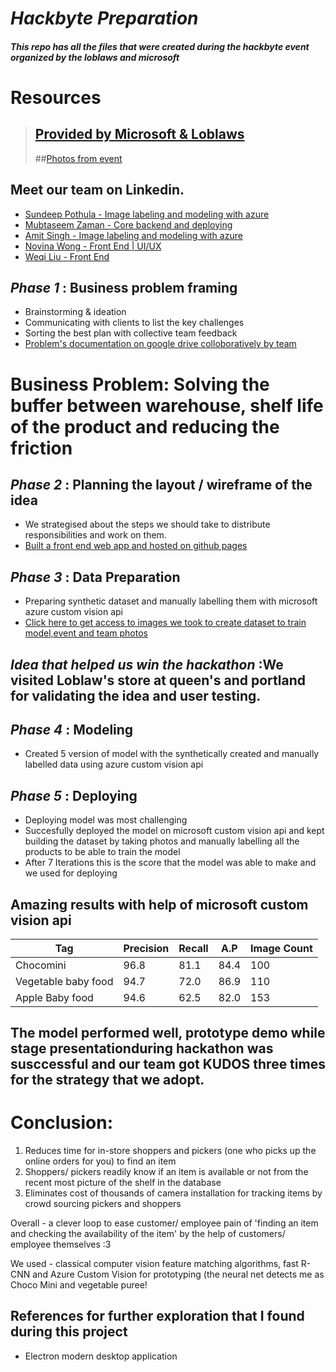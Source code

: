 # _Hackbyte Preparation_

##### This repo has all the files that were created during the hackbyte event organized by the loblaws and microsoft
# **Resources** 
> ## [Provided by Microsoft & Loblaws](https://github.com/amitbhsingh/hackbyte/tree/master/HBinstructions)
> ##[Photos from event](https://photos.google.com/share/AF1QipM34X23VVCab81exg6ZStDZJ6x4YkGvsZpjbzFI4ldtO-htqoneQuuLDEZ3WngBhg?key=WDA5aTRXUXJ1THBSTkRqblBfZG9hMlYySnhPZ29n)
## Meet our team on Linkedin.
* [Sundeep Pothula - Image labeling and modeling with azure](https://www.linkedin.com/in/sundeeppothula/)
* [Mubtaseem Zaman - Core backend and deploying](https://www.linkedin.com/in/mubtaseemz/?originalSubdomain=ca)
* [Amit Singh - Image labeling and modeling with azure](https://www.linkedin.com/in/mubtaseemz/?originalSubdomain=ca)
* [Novina Wong - Front End | UI/UX](https://www.linkedin.com/in/novinawong/)
* [Weqi Liu - Front End](https://www.linkedin.com/in/bblwq/)
## _Phase 1_ : Business problem framing
* Brainstorming & ideation
* Communicating with clients to list the key challenges
* Sorting the best plan with collective team feedback
* [Problem's documentation on google drive colloboratively by team](https://docs.google.com/document/d/1oO5qgP7A-9FBh9zGr0-IfWLH5IveH4zZ1WJUxow8O0M/edit) 


#  Business Problem: Solving the buffer between warehouse, shelf life of the product and reducing the friction
## _Phase 2_ : Planning the layout / wireframe of the idea 
* We strategised about the steps we should take to distribute responsibilities and work on them.
* [Built a front end web app and hosted on github pages](https://novinaw.github.io/user-list.html)
 
## _Phase 3_ : Data Preparation
* Preparing synthetic dataset and manually labelling them with microsoft azure custom vision api 
* [Click here to get access to images we took to create dataset to train model,event and team photos](https://drive.google.com/drive/folders/1m75WL8UZR0es2vJ1p69KnRd45iM6l1m9?usp=sharing)
## _Idea that helped us win the hackathon_ :We visited Loblaw's store at queen's and portland for validating the idea and user testing. 
## _Phase 4_ : Modeling
* Created 5 version of model with the synthetically created and manually labelled data using azure custom vision api
 
## _Phase 5_ : Deploying
* Deploying model was most challenging
* Succesfully deployed the model on microsoft custom vision api and kept building the dataset by taking photos and manually labelling all the products to be able to train the model
* After 7 Iterations this is the score that the model was able to make and we used for deploying
## Amazing results with help of microsoft custom vision api
<table>
<thead>
<tr>
<th>Tag</th>
<th>Precision</th>
<th>Recall</th>
<th>A.P</th> 
<th>Image Count</th>
</tr>
</thead>
<tbody>
<tr>
<td>Chocomini</td>
<td>96.8</td>
<td>81.1</td>
<td>84.4</td>
<td>100</td>
</tr>
<tr>
<td>Vegetable baby food</td>
<td>94.7</td>
<td>72.0</td>
<td>86.9</td>
<td>110</td>
</tr>
<tr>
<td>Apple Baby food</td>
<td>94.6</td>
<td>62.5</td>
<td>82.0</td>
<td>153</td>
</tr>
<tr>
</tbody>
</table>


## The model performed well, prototype demo while stage presentationduring hackathon was susccessful and our team got KUDOS three times for the strategy that we adopt. 

# Conclusion:
1. Reduces time for in-store shoppers and pickers (one who picks up the online orders for you) to find an item
2. Shoppers/ pickers readily know if an item is available or not from the recent most picture of the shelf in the database
3. Eliminates cost of thousands of camera installation for tracking items by crowd sourcing pickers and shoppers 

Overall - a clever loop to ease customer/ employee pain of 'finding an item and checking the availability of the item' by the help of customers/ employee themselves :3

We used - classical computer vision feature matching algorithms, fast R-CNN and Azure Custom Vision for prototyping (the neural net detects me as Choco Mini and vegetable puree!


## References for further exploration that I found during this project
* Electron modern desktop application
